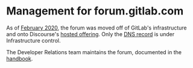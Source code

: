 # Management for forum.gitlab.com

As of [February 2020](https://gitlab.com/groups/gitlab-com/gl-infra/-/epics/139), the forum was moved off of GitLab's infrastructure and onto Discourse's [hosted offering](https://www.discourse.org/pricing). Only the [DNS record](https://ops.gitlab.net/gitlab-com/gl-infra/config-mgmt/-/blob/master/environments/dns/gitlab_com.auto.tfvars.json) is under Infrastructure control.

The Developer Relations team maintains the forum, documented in the [handbook](https://about.gitlab.com/handbook/marketing/developer-relations/workflows-tools/forum/).
